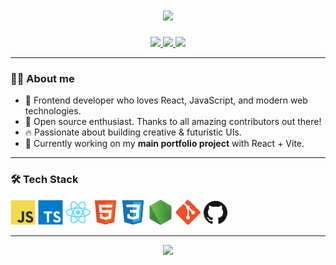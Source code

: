 <h1 align="center">
  <img src="https://svg-banners.vercel.app/api?type=glitch&text1=Hello!%20I'm%20Bilal%20Malik&width=800&height=100" />
</h1>


<p align="center">
  <a href="https://www.linkedin.com/in/your-linkedin" target="_blank">
    <img src="https://img.icons8.com/fluency/48/linkedin.png" width="40" />
  </a>
  <a href="https://twitter.com/your-twitter" target="_blank">
    <img src="https://img.icons8.com/color/48/twitter--v1.png" width="40" />
  </a>
  <a href="mailto:bilalazeem1010@gmail.com">
    <img src="https://img.icons8.com/color/48/gmail--v1.png" width="40" />
  </a>
</p>

---

### 👨‍💻 About me
- 🤔 Frontend developer who loves React, JavaScript, and modern web technologies.  
- 🎯 Open source enthusiast. Thanks to all amazing contributors out there!  
- 🔥 Passionate about building creative & futuristic UIs.  
- 💼 Currently working on my **main portfolio project** with React + Vite.  

---

### 🛠️ Tech Stack  
<p align="left">
  <img src="https://raw.githubusercontent.com/devicons/devicon/master/icons/javascript/javascript-original.svg" width="40" height="40"/>
  <img src="https://raw.githubusercontent.com/devicons/devicon/master/icons/typescript/typescript-original.svg" width="40" height="40"/>
  <img src="https://raw.githubusercontent.com/devicons/devicon/master/icons/react/react-original.svg" width="40" height="40"/>
  <img src="https://raw.githubusercontent.com/devicons/devicon/master/icons/html5/html5-original.svg" width="40" height="40"/>
  <img src="https://raw.githubusercontent.com/devicons/devicon/master/icons/css3/css3-original.svg" width="40" height="40"/>
  <img src="https://raw.githubusercontent.com/devicons/devicon/master/icons/nodejs/nodejs-original.svg" width="40" height="40"/>
  <img src="https://raw.githubusercontent.com/devicons/devicon/master/icons/git/git-original.svg" width="40" height="40"/>
  <img src="https://raw.githubusercontent.com/devicons/devicon/master/icons/github/github-original.svg" width="40" height="40"/>
</p>

---

<p align="center">
  <a href="https://github.com/bilalmalik">
    <img src="https://img.shields.io/github/followers/bilalmalik?label=Follow%20Me&style=social" />
  </a>
</p>
